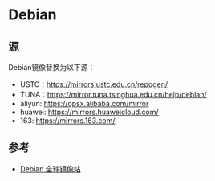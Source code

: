 # Debian

## 源

Debian镜像替换为以下源：

- USTC：<https://mirrors.ustc.edu.cn/repogen/>
- TUNA：<https://mirror.tuna.tsinghua.edu.cn/help/debian/>
- aliyun: <https://opsx.alibaba.com/mirror>
- huawei: <https://mirrors.huaweicloud.com/>
- 163: <https://mirrors.163.com/>

## 参考

- [Debian 全球镜像站](https://www.debian.org/mirror/list.zh-cn.html)
